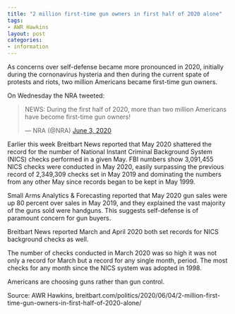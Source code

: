 ```yaml
---
title: "2 million first-time gun owners in first half of 2020 alone"
tags:
- AWR Hawkins
layout: post
categories:
- information
---
```


As concerns over self-defense became more pronounced in 2020, initially during the cornonavirus hysteria and then during the current spate of protests and riots, two million Americans became first-time gun owners.

On Wednesday the NRA tweeted:

<blockquote class="twitter-tweet"><p lang="en" dir="ltr">NEWS: During the first half of 2020, more than two million Americans have become first-time gun owners!</p>&mdash; NRA (@NRA) <a href="https://twitter.com/NRA/status/1268279978623471620">June 3, 2020</a></blockquote> <script async src="https://platform.x.com/widgets.js" charset="utf-8"></script>

Earlier this week Breitbart News reported that May 2020 shattered the record for the number of National Instant Criminal Background System (NICS) checks performed in a given May. FBI numbers show 3,091,455 NICS checks were conducted in May 2020, easily surpassing the previous record of 2,349,309 checks set in May 2019 and dominating the numbers from any other May since records began to be kept in May 1999.

Small Arms Analytics & Forecasting reported that May 2020 gun sales were up 80 percent over sales in May 2019, and they explained the vast majority of the guns sold were handguns. This suggests self-defense is of paramount concern for gun buyers.

Breitbart News reported March and April 2020 both set records for NICS background checks as well.

The number of checks conducted in March 2020 was so high it was not only a record for March but a record for any single month, period. The most checks for any month since the NICS system was adopted in 1998.

Americans are choosing guns rather than gun control.

Source: AWR Hawkins, breitbart.com/politics/2020/06/04/2-million-first-time-gun-owners-in-first-half-of-2020-alone/
